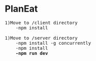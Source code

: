 <h1>PlanEat</h1>
<pre>
1)Move to /client directory
    -npm install<br/>
1)Move to /server directory
    -npm install -g concurrently
    -npm install
    <b>-npm run dev</b>
</pre>
  